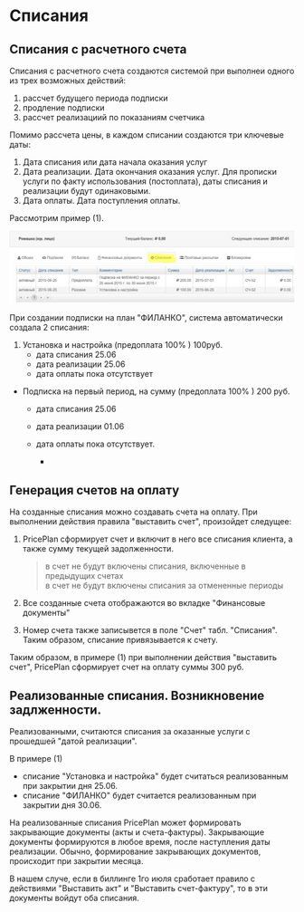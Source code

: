 # Списания

## Списания с расчетного счета

Списания с расчетного счета создаются системой при выполнеи одного из трех возможных действий:

1. рассчет будущего периода подписки 
2. продление подписки
3. рассчет реализациий по показаниям счетчика

Помимо рассчета цены, в каждом списании создаются три ключевые даты:

1. Дата списания или дата начала оказания услуг
2. Дата реализации. Дата окончания оказания услуг. Для прописки услуги по факту использования \(постоплата\), даты  списания и реализации будут одинаковыми. 
3. Дата оплаты. Дата поступления оплаты.

Рассмотрим пример \(1\).

![charges.png](../assets/charges.png)

При создании подписки на план "ФИЛАНКО", система автоматически создала 2 списания:

1. Установка и настройка \(предоплата 100% \) 100руб.
   * дата списания 25.06
   * дата реализации 25.06
   * дата оплаты пока отсутствует  

* Подписка на первый период, на сумму \(предоплата 100% \) 200 руб.
  * дата списания 25.06
  * дата реализации 01.06
  * дата оплаты пока отсутствует.

    -

## Генерация счетов на оплату

На созданные списания можно создавать счета на оплату. При выполнении действия правила "выставить счет", произойдет следущее:

1. PricePlan сформирует счет и включит в него все списания клиента, а также сумму текущей задолженности. 

   > в счет не будут включены списания, включенные в предыдущих счетах  
   > в счет не будут включены списания за отмененные периоды

2. Все созданные счета отображаются во вкладке "Финансовые документы"
3. Номер счета также записывется в поле "Счет" табл. "Списания". Таким образом, списание привязывается к счету.

Таким образом, в примере \(1\) при выполнении действия "выставить счет", PricePlan сформирует счет на оплату суммы 300 руб.

## Реализованные списания. Возникновение задлженности.

Реализованными, считаются списания за оказанные услуги с прошедшей "датой реализации".

В примере \(1\)

* списание "Установка и настройка" будет считаться реализованным при закрытии дня 25.06.
* списание "ФИЛАНКО" будет считается реализованным при закрытии дня 30.06.

На реализованные списания PricePlan может формировать закрывающие документы \(акты и счета-фактуры\). Закрывающие документы формируются в любое время, после наступления даты реализации. Обычно, формирование закрывающих документов, происходит при закрытии месяца.

В нашем случе, если в биллинге 1го июля сработает правило с действиями "Выставить акт" и "Выставить счет-фактуру", то в эти документы войдут оба списания.

